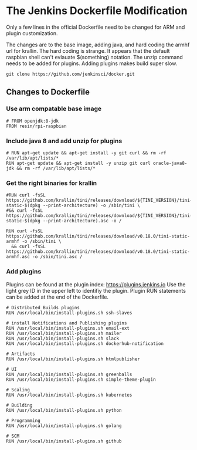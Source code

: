 # The Jenkins Dockerfile Modification
Only a few lines in the official Dockerfile need to be changed for ARM and plugin customization.

The changes are to the base image, adding java, and hard coding the armhf url for krallin.
The hard coding is strange.  It appears that the default raspbian shell can't evlauate $(something) notation.
The unzip command needs to be added for plugins.
Adding plugins makes build super slow.

```
git clone https://github.com/jenkinsci/docker.git
```
## Changes to Dockerfile
### Use arm compatable base image
```
# FROM openjdk:8-jdk
FROM resin/rpi-raspbian
```

### Include java 8 and add unzip for plugins
```
# RUN apt-get update && apt-get install -y git curl && rm -rf /var/lib/apt/lists/*
RUN apt-get update && apt-get install -y unzip git curl oracle-java8-jdk && rm -rf /var/lib/apt/lists/*
```
### Get the right binaries for krallin
```
#RUN curl -fsSL https://github.com/krallin/tini/releases/download/${TINI_VERSION}/tini-static-$(dpkg --print-architecture) -o /sbin/tini \
#&& curl -fsSL https://github.com/krallin/tini/releases/download/${TINI_VERSION}/tini-static-$(dpkg --print-architecture).asc -o /

RUN curl -fsSL https://github.com/krallin/tini/releases/download/v0.18.0/tini-static-armhf -o /sbin/tini \
  && curl -fsSL https://github.com/krallin/tini/releases/download/v0.18.0/tini-static-armhf.asc -o /sbin/tini.asc /
```
### Add plugins
Plugins can be found at the plugin index: https://plugins.jenkins.io
Use the light grey ID in the upper left to identifiy the plugin.
Plugin RUN statements can be added at the end of the Dockerfile.
```
# Distributed Builds plugins
RUN /usr/local/bin/install-plugins.sh ssh-slaves

# install Notifications and Publishing plugins
RUN /usr/local/bin/install-plugins.sh email-ext
RUN /usr/local/bin/install-plugins.sh mailer
RUN /usr/local/bin/install-plugins.sh slack
RUN /usr/local/bin/install-plugins.sh dockerhub-notification

# Artifacts
RUN /usr/local/bin/install-plugins.sh htmlpublisher

# UI
RUN /usr/local/bin/install-plugins.sh greenballs
RUN /usr/local/bin/install-plugins.sh simple-theme-plugin

# Scaling
RUN /usr/local/bin/install-plugins.sh kubernetes

# Building
RUN /usr/local/bin/install-plugins.sh python

# Programming
RUN /usr/local/bin/install-plugins.sh golang

# SCM
RUN /usr/local/bin/install-plugins.sh github
```

